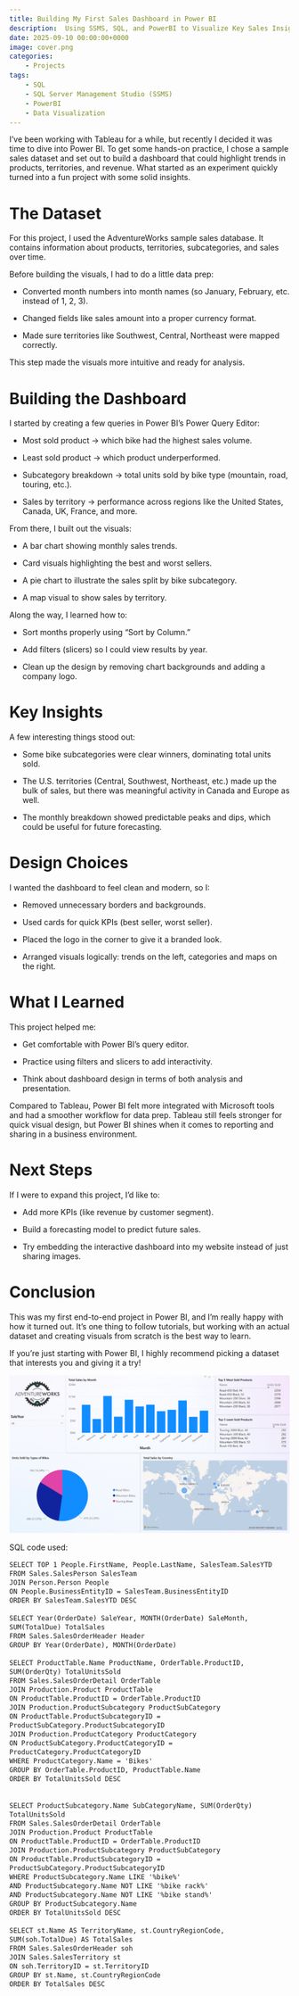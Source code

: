 ```yaml
---
title: Building My First Sales Dashboard in Power BI
description:  Using SSMS, SQL, and PowerBI to Visualize Key Sales Insights
date: 2025-09-10 00:00:00+0000
image: cover.png
categories:
    - Projects
tags:
    - SQL
    - SQL Server Management Studio (SSMS)
    - PowerBI
    - Data Visualization
---
```


I’ve been working with Tableau for a while, but recently I decided it was time to dive into Power BI. To get some hands-on practice, I chose a sample sales dataset and set out to build a dashboard that could highlight trends in products, territories, and revenue. What started as an experiment quickly turned into a fun project with some solid insights.

# The Dataset

For this project, I used the AdventureWorks sample sales database. It contains information about products, territories, subcategories, and sales over time.

Before building the visuals, I had to do a little data prep:

* Converted month numbers into month names (so January, February, etc. instead of 1, 2, 3).

* Changed fields like sales amount into a proper currency format.

* Made sure territories like Southwest, Central, Northeast were mapped correctly.

This step made the visuals more intuitive and ready for analysis.

# Building the Dashboard

I started by creating a few queries in Power BI’s Power Query Editor:

* Most sold product → which bike had the highest sales volume.

* Least sold product → which product underperformed.

* Subcategory breakdown → total units sold by bike type (mountain, road, touring, etc.).

* Sales by territory → performance across regions like the United States, Canada, UK, France, and more.

From there, I built out the visuals:

* A bar chart showing monthly sales trends.

* Card visuals highlighting the best and worst sellers.

* A pie chart to illustrate the sales split by bike subcategory.

* A map visual to show sales by territory.

Along the way, I learned how to:

* Sort months properly using “Sort by Column.”

* Add filters (slicers) so I could view results by year.

* Clean up the design by removing chart backgrounds and adding a company logo.

# Key Insights

A few interesting things stood out:

* Some bike subcategories were clear winners, dominating total units sold.

* The U.S. territories (Central, Southwest, Northeast, etc.) made up the bulk of sales, but there was meaningful activity in Canada and Europe as well.

* The monthly breakdown showed predictable peaks and dips, which could be useful for future forecasting.

# Design Choices

I wanted the dashboard to feel clean and modern, so I:

* Removed unnecessary borders and backgrounds.

* Used cards for quick KPIs (best seller, worst seller).

* Placed the logo in the corner to give it a branded look.

* Arranged visuals logically: trends on the left, categories and maps on the right.

# What I Learned

This project helped me:

* Get comfortable with Power BI’s query editor.

* Practice using filters and slicers to add interactivity.

* Think about dashboard design in terms of both analysis and presentation.

Compared to Tableau, Power BI felt more integrated with Microsoft tools and had a smoother workflow for data prep. Tableau still feels stronger for quick visual design, but Power BI shines when it comes to reporting and sharing in a business environment.

# Next Steps

If I were to expand this project, I’d like to:

* Add more KPIs (like revenue by customer segment).

* Build a forecasting model to predict future sales.

* Try embedding the interactive dashboard into my website instead of just sharing images.

# Conclusion

This was my first end-to-end project in Power BI, and I’m really happy with how it turned out. It’s one thing to follow tutorials, but working with an actual dataset and creating visuals from scratch is the best way to learn.

If you’re just starting with Power BI, I highly recommend picking a dataset that interests you and giving it a try!

![AdventureWorks Bicycles Dashboard](cover.png)

SQL code used:

```
SELECT TOP 1 People.FirstName, People.LastName, SalesTeam.SalesYTD
FROM Sales.SalesPerson SalesTeam
JOIN Person.Person People
ON People.BusinessEntityID = SalesTeam.BusinessEntityID
ORDER BY SalesTeam.SalesYTD DESC

SELECT Year(OrderDate) SaleYear, MONTH(OrderDate) SaleMonth, SUM(TotalDue) TotalSales
FROM Sales.SalesOrderHeader Header
GROUP BY Year(OrderDate), MONTH(OrderDate)

SELECT ProductTable.Name ProductName, OrderTable.ProductID, SUM(OrderQty) TotalUnitsSold
FROM Sales.SalesOrderDetail OrderTable
JOIN Production.Product ProductTable
ON ProductTable.ProductID = OrderTable.ProductID
JOIN Production.ProductSubcategory ProductSubCategory
ON ProductTable.ProductSubcategoryID = ProductSubCategory.ProductSubcategoryID
JOIN Production.ProductCategory ProductCategory
ON ProductSubCategory.ProductCategoryID = ProductCategory.ProductCategoryID
WHERE ProductCategory.Name = 'Bikes'
GROUP BY OrderTable.ProductID, ProductTable.Name
ORDER BY TotalUnitsSold DESC


SELECT ProductSubcategory.Name SubCategoryName, SUM(OrderQty) TotalUnitsSold
FROM Sales.SalesOrderDetail OrderTable
JOIN Production.Product ProductTable
ON ProductTable.ProductID = OrderTable.ProductID
JOIN Production.ProductSubcategory ProductSubCategory
ON ProductTable.ProductSubcategoryID = ProductSubCategory.ProductSubcategoryID
WHERE ProductSubcategory.Name LIKE '%bike%'
AND ProductSubcategory.Name NOT LIKE '%bike rack%'
AND ProductSubcategory.Name NOT LIKE '%bike stand%'
GROUP BY ProductSubcategory.Name
ORDER BY TotalUnitsSold DESC

SELECT st.Name AS TerritoryName, st.CountryRegionCode, SUM(soh.TotalDue) AS TotalSales
FROM Sales.SalesOrderHeader soh
JOIN Sales.SalesTerritory st
ON soh.TerritoryID = st.TerritoryID
GROUP BY st.Name, st.CountryRegionCode
ORDER BY TotalSales DESC
```
